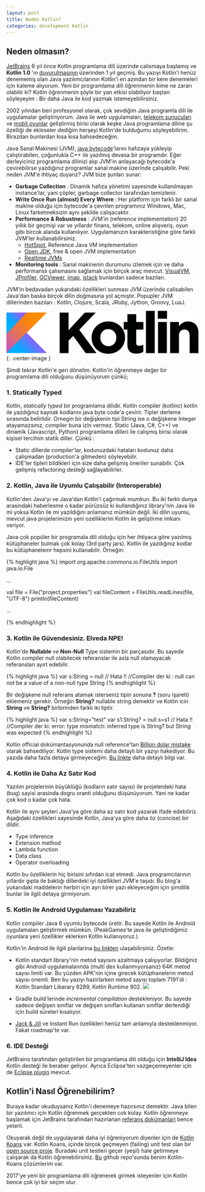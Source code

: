 ```yaml
---
layout: post
title: Neden Kotlin?
categories: development kotlin
---
```


## Neden olmasın?
[JetBrains](http://www.jetbrains.com/) 6 yıl önce Kotlin programlama dili üzerinde calismaya başlamış ve **Kotlin 1.0** 'ın [duyurulmasının](https://blog.jetbrains.com/kotlin/2016/02/kotlin-1-0-released-pragmatic-language-for-jvm-and-android/) üzerinden 1 yıl geçmiş. Bu yazıyı Kotlin'i henüz denememiş olan Java yazılımcılarının Kotlin'i en azından bir kere denemeleri için kaleme alıyorum. Yeni bir programlama dili öğrenmenin kime ne zararı olabilir ki? Kotlin öğrenmenin şöyle bir yan etkisi olabiliyor baştan söyleyeyim : Bir daha Java ile kod yazmak istemeyebilirsiniz.

2002 yılından beri profesyonel olarak, çok sevdiğim Java programla dili ile uygulamalar geliştiriyorum. Java ile web uygulamaları, [telekom sunucuları](https://en.wikipedia.org/wiki/Online_charging_system) ve [mobil oyunlar](http://www.peakgames.net) geliştirmiş birisi olarak keşke Java programlama diline şu özelliği de ekleseler dediğim herşeyi Kotlin'de bulduğumu söyleyebilirim. Birazdan bunlardan kısa kısa bahsedeceğim. 

Java Sanal Makinesi (JVM), [java bytecode](https://en.wikipedia.org/wiki/Java_bytecode)'larını hafızaya yükleyip çalıştırabilen, çoğunlukla C++ ile yazılmış devasa bir programdır. Eğer derleyiciniz programlama dilinizi alıp JVM'in anlayacağı bytecode'a çevirebilirse yazdığınız programlar sanal makine üzerinde çalışabilir. Peki neden JVM'e ihtiyaç duyarız? JVM bize şunları sunar:

 * __Garbage Collection__ : Dinamik hafıza yönetimi sayesinde kullanılmayan instance'lar, yani çöpler, garbage collector tarafından temizlenir. 
 * __Write Once Run (almost) Every Where__ : Her platform için farklı bir sanal makine olduğu için bytecode'a çevrilen programınız Windows, Mac, Linux farketmeksizin aynı şekilde calışacaktır.
 * __Performance & Robustness__ : JVM'in (reference implementation) 20 yıllık bir geçmişi var ve yıllardır finans, telekom, online alışveriş, oyun gibi bircok alanda kullanılıyor. Uygulamanızın karakteristiğine göre farklı JVM'ler kullanabilirsiniz. 
    * [HotSpot](https://en.wikipedia.org/wiki/HotSpot), Reference Java VM implementation
    * [Open JDK](https://en.wikipedia.org/wiki/OpenJDK), free & open JVM implementation
    * [Realtime JVMs](https://en.wikipedia.org/wiki/Real_time_Java)
 * __Monitoring tools__ : Sanal makinenin durumunu izlemek için ve daha performanslı çalısmasını sağlamak için birçok araç mevcut. [VisualVM](http://visualvm.java.net/), [JProfiler](http://www.ej-technologies.com/products/jprofiler/overview.html), [GCViewer](http://www.tagtraum.com/gcviewer.html), [jmap](http://docs.oracle.com/javase/7/docs/technotes/tools//share/jmap.html), [jstack](http://docs.oracle.com/javase/7/docs/technotes/tools//share/jstack.html) bunlardan sadece bazıları.

 JVM'in bedavadan yukarıdaki özellikleri sunması JVM üzerinde calisabilen Java'dan baska birçok dilin doğmasına yol açmıştır. Popupler JVM dillerinden bazıları : Kotlin, Clojure, Scala, JRuby, Jython, Groovy, LuaJ.


![kotlin logo](/assets/neden_kotlin/logo_Kotlin.png){: .center-image }

Şimdi tekrar Kotlin'e geri dönelim. Kotlin'in öğrenmeye değer bir programlama dili olduğunu düşünüyorum çünkü;

### 1. Statically Typed

Kotlin, _statically typed_ bir programlama dilidir. Kotlin compiler (kotlinc) kotlin ile yazdığınız kaynak kodlarını java byte code'a çevirir. Tipler derleme sırasında belirlidir. Ornegin bir değişkenin tipi String ise o değişkene Integer atayamazsınız, compiler buna izin vermez. Static (Java, C#, C++) ve dinamik (Javascript, Python) programlama dilleri ile calışmış birisi olarak kişisel tercihim statik diller. Çünkü :

  * Static dillerde compiler'lar, kodunuzdaki hataları kodunuz daha çalişmadan (production'a gitmeden) söyleyebilir.
  * IDE'ler tipleri bildikleri için size daha gelişmiş öneriler sunabilir. Çok gelişmiş refactoring desteği sağlayabilirler.

### 2. Kotlin, Java ile Uyumlu Çalışabilir (Interoperable)

Kotlin'den Java'yı ve Java'dan Kotlin'i çağırmak mumkun. Bu iki farklı dunya arasindaki haberlesme o kadar pürüzsüz ki kullandığınız library'nin Java ile mi yoksa Kotlin ile mi yazıldığını anlamanız mümkün değil. İki dilin uyumu, mevcut java projelerimizin yeni ozelliklerini Kotlin ile geliştirme imkanı veriyor. 

Java çok popüler bir programala dili olduğu için her ihtiyaca göre yazılmış kütüphaneler bulmak çok kolay (3rd party jars). Kotlin ile yazdığınız kodlar bu kütüphaneleınr hepsini kullanabilir. Örneğin:


{% highlight java %}
import org.apache.commons.io.FileUtils
import java.io.File

...

  val file = File("project.properties")
  val fileContent = FileUtils.readLines(file, "UTF-8")
  println(fileContent)

...

{% endhighlight %}

### 3. Kotlin ile Güvendesiniz. Elveda NPE!
Kotlin'de __Nullable__ ve __Non-Null__ Type sistemin bir parçasıdır. Bu sayede Kotlin compiler null olabilecek referanslar ile asla null olamayacak referansları ayırt edebilir.

{% highlight java %}
var s:String = null // Hata !!
//Compiler der ki : null can not be a value of a non-null type String
{% endhighlight %}

Bir değişkene null referans atamak isterseniz tipin sonuna __?__ (soru işareti) eklemeniz gerekir. Örneğin __String?__ nullable string demektir ve Kotlin icin __String__ ve __String?__ birbirinden farklı iki tiptir. 

{% highlight java %}
var s:String="test"
var s1:String? = null
s=s1 // Hata !!
//Compiler der ki: error: type mismatch: inferred type is String? but String was expected
{% endhighlight %}


Kotlin official dokümantasyonunda null reference'tan [Billion dolar mistake](https://en.wikipedia.org/wiki/Tony_Hoare#Apologies_and_retractions) olarak bahsediliyor. Kotlin type sistemi daha detaylı bir yazıyı hakediyor. Bu yazıda daha fazla detaya girmeyeceğim. [Bu linkte](/development/kotlin/2017/01/29/Kotlin-Types.html) daha detaylı bilgi var.

### 4. Kotlin ile Daha Az Satır Kod

Yazılım projelerinin büyüklüğü (kodların satır sayısı) ile projelerdeki hata (bug) sayisi arasinda dogru oranti olduğunu düşünüyorum. Yani ne kadar çok kod o kadar çok hata. 

Kotlin ile aynı şeyleri Java'ya göre daha az satır kod yazarak ifade edebiliriz. Aşağidaki özellikleri sayesinde Kotlin, Java'ya göre daha öz (concise) bir dildir.

* Type inference
* Extension method
* Lambda function
* Data class
* Operator overloading

Kotlin bu özelliklerin hiç birisini sıfırdan icat etmedi. Java programcılarının yıllardır gıpta ile baktığı dillerdeki iyi özellikleri JVM'e taşıdı. Bu blog'a yukarıdaki maddelerin herbiri için ayrı birer yazı ekleyeceğim için şimdilik bunlar ile ilgili detaya girmiyorum.

### 5. Kotlin ile Android Uygulaması Yazabiliriz

Kotlin compiler Java 6 uyumlu bytecode üretir. Bu sayede Kotlin ile Android uygulamaları geliştirmek mümkün. (PeakGames'te java ile geliştirdiğimiz oyunlara yeni özellikler eklerken Kotlin kullanıyoruz.)

Kotlin'in Android ile ilgili planlarina [bu linkten](https://blog.jetbrains.com/kotlin/2016/03/kotlins-android-roadmap/) ulaşabilirsiniz. Özetle:

  * Kotlin standart library'nin metod sayısını azaltmaya çalışıyorlar. Bildiğiniz gibi Android uygulamalarında (multi dex kullanmıyorsanız) 64K metod sayısı limiti var. Bu yüzden APK'nin içine girecek kütüphanelerin metod sayısı onemli. Ben bu yazıyı hazirlarken metod sayısı toplam 7191'di : Kotlin Standart Libarary 6289, Kotlin Runtime 902.  <a href="http://www.methodscount.com/?lib=org.jetbrains.kotlin%3Akotlin-stdlib%3A1.0.0"><img src="https://img.shields.io/badge/Methods and size-core: 6289 | deps: 902 | 636 KB-e91e63.svg"/></a>

  * Gradle build'lerinde _incremental compilation_ destekleniyor. Bu sayede sadece değişen sınıflar ve değişen sınıfları kullanan sınıflar derlendiği için build süreleri kısalıyor.

  * [Jack & Jill](http://tools.android.com/tech-docs/jackandjill) ve Instant Run özellikleri henüz tam anlamıyla desteklenmiyor. Fakat roadmap'te var.

### 6. IDE Desteği

JetBrains tarafından geliştirilen bir programlama dili olduğu için __IntelliJ Idea__ Kotlin desteği ile beraber geliyor. Ayrıca Eclipse'ten vazgeçemeyenler için de [Eclipse plugin](https://marketplace.eclipse.org/content/kotlin-plugin-eclipse) mevcut. 

##  Kotlin'i Nasıl Öğrenebilirim?
Buraya kadar okuduysanız Kotlin'i denemeye hazırsınız demektir. Java bilen bir yazılımcı için Kotlin öğrenmek gerçekten cok kolay.
Kotlin öğrenmeye başlamak için JetBrains tarafından hazırlanan [referans dokümanlari](https://kotlinlang.org/docs/reference/) bence yeterli. 

Okuyarak değil de uygulayarak daha iyi öğreniyorum diyenler için de [Kotlin Koans](https://kotlinlang.org/docs/tutorials/koans.html) var. 
Kotlin Koans, içinde birçok geçmeyen (failing) unit test olan bir [open source proje](https://github.com/Kotlin/kotlin-koans). Buradaki unit testleri geçer (yeşil) hale getirmeye çalışarak da Kotlin öğrenebilirsiniz. [Bu](https://github.com/ilkinulas/kotlin-koans) github repo'sunda benim Kotlin-Koans çözümlerim var.

2017'ye yeni bir programlama dili öğrenerek girmek isteyenler için Kotlin bence çok iyi bir seçim olur.
